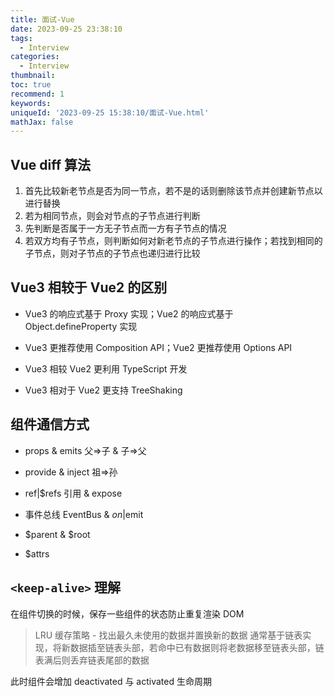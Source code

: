 ```yaml
---
title: 面试-Vue
date: 2023-09-25 23:38:10
tags:
  - Interview
categories:
  - Interview
thumbnail: 
toc: true
recommend: 1
keywords: 
uniqueId: '2023-09-25 15:38:10/面试-Vue.html'
mathJax: false
---
```


## Vue diff 算法

1. 首先比较新老节点是否为同一节点，若不是的话则删除该节点并创建新节点以进行替换
2. 若为相同节点，则会对节点的子节点进行判断
3. 先判断是否属于一方无子节点而一方有子节点的情况
4. 若双方均有子节点，则判断如何对新老节点的子节点进行操作；若找到相同的子节点，则对子节点的子节点也递归进行比较

## Vue3 相较于 Vue2 的区别

* Vue3 的响应式基于 Proxy 实现；Vue2 的响应式基于 Object.defineProperty 实现

* Vue3 更推荐使用 Composition API；Vue2 更推荐使用 Options API

* Vue3 相较 Vue2 更利用 TypeScript 开发

* Vue3 相对于 Vue2 更支持 TreeShaking

## 组件通信方式

* props & emits 父=>子 & 子=>父

* provide & inject 祖=>孙

* ref|$refs 引用 & expose

* 事件总线 EventBus & $on|$emit

* $parent & $root

* $attrs

## `<keep-alive>` 理解

在组件切换的时候，保存一些组件的状态防止重复渲染 DOM

> LRU 缓存策略 - 找出最久未使用的数据并置换新的数据
> 通常基于链表实现，将新数据插至链表头部，若命中已有数据则将老数据移至链表头部，链表满后则丢弃链表尾部的数据

此时组件会增加 deactivated 与 activated 生命周期
